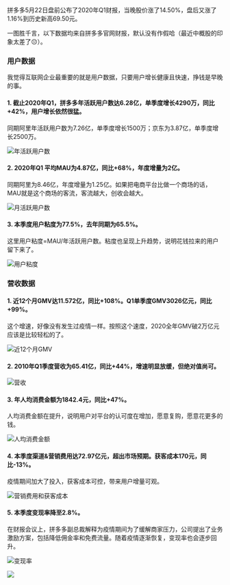 拼多多5月22日盘前公布了2020年Q1财报，当晚股价涨了14.50%，盘后又涨了1.16%到历史新高69.50元。

一图胜千言，以下数据均来自拼多多官网财报，默认没有作假哈（最近中概股的印象太差了😔）。

### 用户数据

我觉得互联网企业最重要的就是用户数据，只要用户增长健康且快速，挣钱是早晚的事。

#### 1. 截止2020年Q1，拼多多年活跃用户数达6.28亿，单季度增长4290万，同比+42%，用户增长依然很猛。

同期阿里年活跃用户数为7.26亿，单季度增长1500万；京东为3.87亿，单季度增长2500万。

![年活跃用户数](https://tva1.sinaimg.cn/large/007S8ZIlly1gf2dtctdruj313y0esdh7.jpg)

#### 2. 2020年Q1 平均MAU为4.87亿，同比+68%，年度增量为2亿。

同期阿里为8.46亿，年度增量为1.25亿。如果把电商平台比做一个商场的话，MAU就是这个商场的客流，客流越大，创收会越大。

![月活跃用户数](https://tva1.sinaimg.cn/large/007S8ZIlly1gf2dwkj0lmj313y0eswfx.jpg)

#### 3. 本季度用户粘度为77.5%，去年同期为65.5%。

这里用户粘度=MAU/年活跃用户数。粘度也呈现上升趋势，说明花钱拉来的用户留下来了。

![用户粘度](https://tva1.sinaimg.cn/large/007S8ZIlly1gf2e5sdq88j30xy0es75x.jpg)

### 营收数据

#### 1. 近12个月GMV达11.572亿，同比+108%。Q1单季度GMV3026亿元，同比+99%。

这个增速，好像没有发生过疫情一样。按照这个速度，2020全年GMV破2万亿元应该是比较轻松的了。

![近12个月GMV](https://tva1.sinaimg.cn/large/007S8ZIlly1gf2ekg582aj312o0eqdhi.jpg)

#### 2. 2010年Q1季度营收为65.41亿，同比+44%，增速明显放缓，但绝对值尚可。

![营收](https://tva1.sinaimg.cn/large/007S8ZIlly1gf2eiqh0inj312o0eq75q.jpg)

#### 3. 年人均消费金额为1842.4元，同比+47%。

人均消费金额在提升，说明用户对平台的认可度在增加，愿意复购，愿意花更多的钱。

![人均消费金额](https://tva1.sinaimg.cn/large/007S8ZIlly1gf2eqvfercj312o0esmyz.jpg)

#### 4. 本季度渠道&营销费用达72.97亿元，超出市场预期。获客成本170元，同比-13%。

疫情期间加大了投入，获客成本可控，带来用户增量可观。

![营销费用和获客成本](https://tva1.sinaimg.cn/large/007S8ZIlly1gf2estb7czj30xy0esjte.jpg)

#### 5. 本季度变现率降至2.8%。

在财报会议上，拼多多副总裁解释为疫情期间为了缓解商家压力，公司提出了业务激励方案，包括降低佣金率和免费流量。随着疫情逐渐恢复，变现率也会逐步回升。

![变现率](https://tva1.sinaimg.cn/large/007S8ZIlly1gf2ezdsk1ij313y0es75t.jpg)



<img src="https://tva1.sinaimg.cn/large/007S8ZIlly1gf2f3gagmvj30oo19edwd.jpg"/>